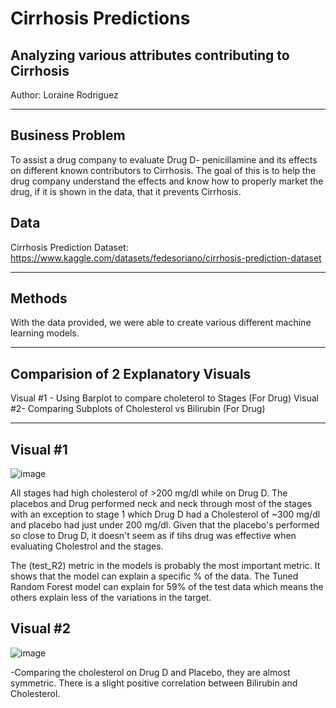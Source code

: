 # Cirrhosis Predictions

## Analyzing various attributes contributing to Cirrhosis

Author: Loraine Rodriguez

___
## **Business Problem**

To assist a drug company to evaluate Drug D- penicillamine and its effects on different known contributors to Cirrhosis.   The goal of this is to help the drug company understand the effects and know how to properly market the drug, if it is shown in the data, that it prevents Cirrhosis. 

## **Data**

Cirrhosis Prediction Dataset: 
https://www.kaggle.com/datasets/fedesoriano/cirrhosis-prediction-dataset
___

## **Methods**
With the data provided, we were able to create various different machine learning models. 
___

## **Comparision of 2 Explanatory Visuals**
Visual #1 - Using Barplot to compare choleterol to Stages (For Drug)
Visual #2-  Comparing Subplots of Cholesterol vs Bilirubin (For Drug)
___


## Visual #1
![image](https://github.com/lrnrdr/Classification-Cirrhosis-PredictionDataset/assets/138408700/49c534ce-4304-4e46-9804-83974457b9d5)

All stages had high cholesterol of >200 mg/dl while on Drug D.   The placebos and Drug performed neck and neck through most of the stages with an exception to stage 1 which Drug D had a Cholesterol of ~300 mg/dl and placebo had just under 200 mg/dl.  Given that the placebo's performed so close to Drug D, it doesn't seem as if tihs drug was effective when evaluating Cholestrol and the stages. 


The (test_R2) metric in the models is probably the most important metric. It shows that the model can explain a specific % of the data.
The Tuned Random Forest model can explain for 59% of the test data which means the others explain less of the variations in the target.

  
## Visual #2

![image](https://github.com/lrnrdr/Classification-Cirrhosis-PredictionDataset/assets/138408700/4484fe32-2227-4101-9e0a-f793b41b1522)


-Comparing the cholesterol on Drug D and Placebo, they are almost symmetric.    There is a slight positive correlation between Bilirubin and Cholesterol.
